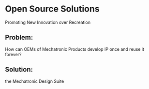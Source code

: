# Open Source Solutions
Promoting New Innovation over Recreation
## Problem:
How can OEMs of Mechatronic Products develop IP once and reuse it forever?
## Solution:
the Mechatronic Design Suite